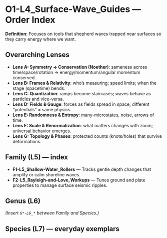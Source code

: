 # O1-L4_Surface-Wave_Guides — Order Index
**Definition:** Focuses on tools that shepherd waves trapped near surfaces so they carry energy where we want.

## Overarching Lenses

- **Lens A: Symmetry -> Conservation (Noether)**: sameness across time/space/rotation → energy/momentum/angular momentum conserved.
- **Lens B: Frames & Relativity**: who’s measuring; speed limits; when the stage (spacetime) bends.
- **Lens C: Quantization**: ramps become staircases; waves behave as particles and vice-versa.
- **Lens D: Fields & Gauge**: forces as fields spread in space; different “potentials” = same physics.
- **Lens E: Randomness & Entropy**: many-microstates, noise, arrows of time.
- **Lens F: Scale & Renormalization**: what matters changes with zoom; universal behavior emerges.
- **Lens G: Topology & Phases**: protected counts (knots/holes) that survive deformations.

## Family (L5) — index
- **F1-L5_Shallow-Water_Rollers** — Tracks gentle depth changes that amplify or calm shoreline waves.
- **F2-L5_Rayleigh-and-Love_Workups** — Tunes ground and plate properties to manage surface seismic ripples.

## Genus (L6)
_(Insert `G*-L6_*` between Family and Species.)_

## Species (L7) — everyday exemplars
